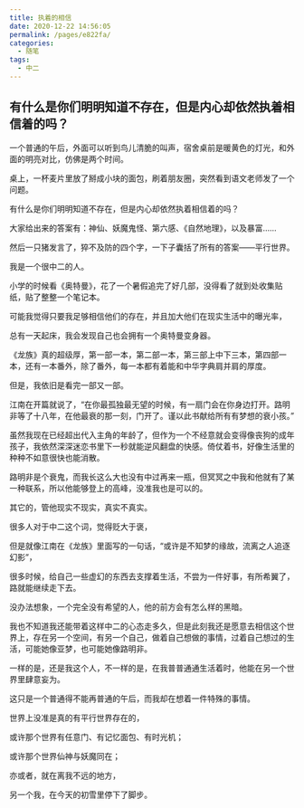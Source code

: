 ```yaml
---
title: 执着的相信
date: 2020-12-22 14:56:05
permalink: /pages/e822fa/
categories:
  - 随笔
tags:
  - 中二
---
```




## 有什么是你们明明知道不存在，但是内心却依然执着相信着的吗？



一个普通的午后，外面可以听到鸟儿清脆的叫声，宿舍桌前是暖黄色的灯光，和外面的明亮对比，仿佛是两个时间。

桌上，一杯麦片里放了掰成小块的面包，刷着朋友圈，突然看到语文老师发了一个问题。

有什么是你们明明知道不存在，但是内心却依然执着相信着的吗？

大家给出来的答案有：神仙、妖魔鬼怪、第六感、《自然地理》，以及暴富……

然后一只猪发言了，猝不及防的四个字，一下子囊括了所有的答案——平行世界。

 

我是一个很中二的人。

 

小学的时候看《奥特曼》，花了一个暑假追完了好几部，没得看了就到处收集贴纸，贴了整整一个笔记本。

可能我觉得只要我足够相信他们的存在，并且加大他们在现实生活中的曝光率，

总有一天起床，我会发现自己也会拥有一个奥特曼变身器。



《龙族》真的超级厚，第一部一本，第二部一本，第三部上中下三本，第四部一本，还有一本番外，除了番外，每一本都有着能和中华字典肩并肩的厚度。

但是，我依旧是看完一部又一部。

江南在开篇就说了，“在你最孤独最无望的时候，有一扇门会在你身边打开。路明非等了十八年，在他最衰的那一刻，门开了。谨以此书献给所有有梦想的衰小孩。”



虽然我现在已经超出代入主角的年龄了，但作为一个不经意就会变得像丧狗的成年孩子，我依然深深迷恋书里下一秒就能逆风翻盘的快感。倚仗着书，好像生活里的种种不如意很快也能消散。

路明非是个衰鬼，而我长这么大也没有中过再来一瓶，但冥冥之中我和他就有了某一种联系，所以他能够登上的高峰，没准我也是可以的。

其它的，管他现实不现实，真实不真实。



很多人对于中二这个词，觉得贬大于褒，

但是就像江南在《龙族》里面写的一句话，“或许是不知梦的缘故，流离之人追逐幻影”，

很多时候，给自己一些虚幻的东西去支撑着生活，不尝为一件好事，有所希翼了，路就能继续走下去。

没办法想象，一个完全没有希望的人，他的前方会有怎么样的黑暗。



我也不知道我还能带着这样中二的心态走多久，但是此刻我还是愿意去相信这个世界上，存在另一个空间，有另一个自己，做着自己想做的事情，过着自己想过的生活，可能她像亚梦，也可能她像路明非。

一样的是，还是我这个人，不一样的是，在我普普通通生活着时，他能在另一个世界里肆意妄为。

 

这只是一个普通得不能再普通的午后，而我却在想着一件特殊的事情。

世界上没准是真的有平行世界存在的，

或许那个世界有任意门、有记忆面包、有时光机；

或许那个世界仙神与妖魔同在；

亦或者，就在离我不远的地方，

另一个我，在今天的初雪里停下了脚步。

 